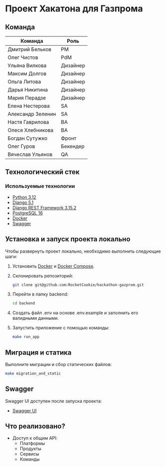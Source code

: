 # Проект Хакатона для Газпрома

## Команда

| Команда           | Роль     |
|-------------------|----------|
| Дмитрий Бельков   | PM       |
| Олег Чистов       | PdM      |
| Ульяна Вилкова    | Дизайнер |
| Максим Долгов     | Дизайнер |
| Ольга Литова      | Дизайнер |
| Дарья Никитина    | Дизайнер |
| Мария Перадзе     | Дизайнер |
| Елена Нестерова   | SA       |
| Александр Зеленин | SA       |
| Настя Гаврилова   | BA       |
| Олеся Хлебникова  | BA       |
| Богдан Сутужко    | Фронт    |
| Олег Гуров        | Бекендер |
| Вячеслав Ульянов  | QA       |

## Технологический стек

### Используемые технологии

- [Python 3.12](https://docs.python.org/3.12/)
- [Django 5.1](https://docs.djangoproject.com/en/5.1/)
- [Django REST Framework 3.15.2](https://www.django-rest-framework.org/)
- [PostgreSQL 16](https://www.postgresql.org/docs/16/)
- [Docker](https://docs.docker.com/)
- [Swagger](http://localhost:8000/swagger/)

## Установка и запуск проекта локально

Чтобы развернуть проект локально, необходимо выполнить следующие шаги:

1. Установить [Docker](https://docs.docker.com/get-docker/) и [Docker Compose](https://docs.docker.com/compose/install/).

2. Склонировать репозиторий:

   ```bash
   git clone git@github.com:RocketCookie/hackathon-gazprom.git
   ```

3. Перейти в папку backend:

    ```bash
    cd backend
    ```

4. Создать файл .env на основе .env.example и заполнить его валидными данными.

5. Запустить приложение с помощью команды:

    ```bash
    make run_app
    ```

## Миграция и статика

Выполните миграции и сбор статических файлов:

  ```bash
  make migration_and_static
  ```

## Swagger

Swagger UI доступен после запуска проекта:

- [Swagger UI](http://localhost:8000/swagger/)

## Что реализовано?
  * Доступ к общим API:
    * Платформы
    * Продукты
    * Сервисы
    * Команды
